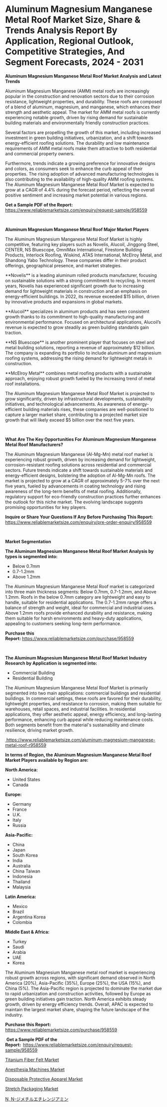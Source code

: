 <p><h1>Aluminum Magnesium Manganese Metal Roof Market Size, Share & Trends Analysis Report By Application, Regional Outlook, Competitive Strategies, And Segment Forecasts, 2024 - 2031</h1></p><p><strong>Aluminum Magnesium Manganese Metal Roof Market Analysis and Latest Trends</strong></p>
<p><p>Aluminum Magnesium Manganese (AMM) metal roofs are increasingly popular in the construction and renovation sectors due to their corrosion resistance, lightweight properties, and durability. These roofs are composed of a blend of aluminum, magnesium, and manganese, which enhances their strength and aesthetic appeal. The market for AMM metal roofs is currently experiencing notable growth, driven by rising demand for sustainable building materials and environmentally friendly construction practices.</p><p>Several factors are propelling the growth of this market, including increased investment in green building initiatives, urbanization, and a shift towards energy-efficient roofing solutions. The durability and low maintenance requirements of AMM metal roofs make them attractive to both residential and commercial property owners. </p><p>Furthermore, trends indicate a growing preference for innovative designs and colors, as consumers seek to enhance the curb appeal of their properties. The rising adoption of advanced manufacturing technologies is also contributing to the availability of high-quality AMM roofing systems. The Aluminum Magnesium Manganese Metal Roof Market is expected to grow at a CAGR of 4.4% during the forecast period, reflecting the overall positive sentiment and increasing market potential in various regions.</p></p>
<p><strong>Get a Sample PDF of the Report:&nbsp;</strong> <a href="https://www.reliablemarketsize.com/enquiry/request-sample/958559">https://www.reliablemarketsize.com/enquiry/request-sample/958559</a></p>
<p>&nbsp;</p>
<p><strong>Aluminum Magnesium Manganese Metal Roof Major Market Players</strong></p>
<p><p>The Aluminum Magnesium Manganese Metal Roof Market is highly competitive, featuring key players such as Novelis, Alucoil, Jinggong Steel, CENTER, NS Bluescope, OmniMax International, Firestone Building Products, Interlock Roofing, Wiskind, ATAS International, McElroy Metal, and Shandong Yabo Technology. These companies differ in their product offerings, geographical presence, and market strategies.</p><p>**Novelis** is a leading aluminum rolled products manufacturer, focusing on sustainable solutions with a strong commitment to recycling. In recent years, Novelis has experienced significant growth due to increasing demand for lightweight materials in construction and an emphasis on energy-efficient buildings. In 2022, its revenue exceeded $15 billion, driven by innovative products and expansions in global markets.</p><p>**Alucoil** specializes in aluminum products and has seen consistent growth thanks to its commitment to high-quality manufacturing and environmental performance. Focused on architectural applications, Alucoil’s revenue is expected to grow steadily as green building standards gain traction.</p><p>**NS Bluescope** is another prominent player that focuses on steel and metal building solutions, reporting a revenue of approximately $12 billion. The company is expanding its portfolio to include aluminum and magnesium roofing systems, addressing the rising demand for lightweight metals in construction.</p><p>**McElroy Metal** combines metal roofing products with a sustainable approach, enjoying robust growth fueled by the increasing trend of metal roof installations. </p><p>The Aluminum Magnesium Manganese Metal Roof Market is projected to grow significantly, driven by infrastructural developments, sustainability initiatives, and technological advancements. As awareness of energy-efficient building materials rises, these companies are well-positioned to capture a larger market share, contributing to a projected market size growth that will likely exceed $5 billion over the next five years.</p></p>
<p>&nbsp;</p>
<p><strong>What Are The Key Opportunities For Aluminum Magnesium Manganese Metal Roof Manufacturers?</strong></p>
<p><p>The Aluminum Magnesium Manganese (Al-Mg-Mn) metal roof market is experiencing robust growth, driven by increasing demand for lightweight, corrosion-resistant roofing solutions across residential and commercial sectors. Future trends indicate a shift towards sustainable materials and energy-efficient designs, bolstering the adoption of Al-Mg-Mn roofs. The market is projected to grow at a CAGR of approximately 5-7% over the next five years, fueled by advancements in coating technology and rising awareness of the long-term benefits of metal roofing. Additionally, regulatory support for eco-friendly construction practices further enhances the outlook for this niche market. The evolving landscape suggests promising opportunities for key players.</p></p>
<p><strong>Inquire or Share Your Questions If Any Before Purchasing This Report:</strong> <a href="https://www.reliablemarketsize.com/enquiry/pre-order-enquiry/958559">https://www.reliablemarketsize.com/enquiry/pre-order-enquiry/958559</a></p>
<p>&nbsp;</p>
<p><strong>Market Segmentation</strong></p>
<p><strong>The Aluminum Magnesium Manganese Metal Roof Market Analysis by types is segmented into:</strong></p>
<p><ul><li>Below 0.7mm</li><li>0.7-1.2mm</li><li>Above 1.2mm</li></ul></p>
<p><p>The Aluminum Magnesium Manganese Metal Roof market is categorized into three main thickness segments: Below 0.7mm, 0.7-1.2mm, and Above 1.2mm. Roofs in the below 0.7mm category are lightweight and easy to handle, suitable for residential applications. The 0.7-1.2mm range offers a balance of strength and weight, ideal for commercial and industrial uses. Above 1.2mm roofs provide enhanced durability and resistance, making them suitable for harsh environments and heavy-duty applications, appealing to customers seeking long-term performance.</p></p>
<p><strong>Purchase this Report:&nbsp;</strong><a href="https://www.reliablemarketsize.com/purchase/958559">https://www.reliablemarketsize.com/purchase/958559</a></p>
<p>&nbsp;</p>
<p><strong>The Aluminum Magnesium Manganese Metal Roof Market Industry Research by Application is segmented into:</strong></p>
<p><ul><li>Commercial Building</li><li>Residential Building</li></ul></p>
<p><p>The Aluminum Magnesium Manganese Metal Roof Market is primarily segmented into two main applications: commercial buildings and residential buildings. In commercial settings, these roofs are favored for their durability, lightweight properties, and resistance to corrosion, making them suitable for warehouses, retail spaces, and industrial facilities. In residential applications, they offer aesthetic appeal, energy efficiency, and long-lasting performance, enhancing curb appeal while reducing maintenance costs. Both segments benefit from the material's sustainability and climate resilience, driving market growth.</p></p>
<p><a href="https://www.reliablemarketsize.com/aluminum-magnesium-manganese-metal-roof-r958559">&nbsp;https://www.reliablemarketsize.com/aluminum-magnesium-manganese-metal-roof-r958559</a></p>
<p><strong>In terms of Region, the Aluminum Magnesium Manganese Metal Roof Market Players available by Region are:</strong></p>
<p>
    <p> <strong> North America: </strong>
        <ul>
            <li>United States</li>
            <li>Canada</li>
        </ul>
        </p> 
    <p> <strong> Europe: </strong>
        <ul>
            <li>Germany</li>
            <li>France</li>
            <li>U.K.</li>
            <li>Italy</li>
            <li>Russia</li>
        </ul>
        </p> 
    <p> <strong> Asia-Pacific: </strong>
        <ul>
            <li>China</li>
            <li>Japan</li>
            <li>South Korea</li>
            <li>India</li>
            <li>Australia</li>
            <li>China Taiwan</li>
            <li>Indonesia</li>
            <li>Thailand</li>
            <li>Malaysia</li>
        </ul>
        </p> 
    <p> <strong> Latin America: </strong>
        <ul>
            <li>Mexico</li>
            <li>Brazil</li>
            <li>Argentina Korea</li>
            <li>Colombia</li>
        </ul>
        </p> 
    <p> <strong> Middle East & Africa: </strong>
        <ul>
            <li>Turkey</li>
            <li>Saudi</li>
            <li>Arabia</li>
            <li>UAE</li>
            <li>Korea</li>
        </ul>
    </p>
    </p>
<p><p>The Aluminum Magnesium Manganese metal roof market is experiencing robust growth across regions, with significant demand observed in North America (20%), Asia-Pacific (35%), Europe (25%), the USA (15%), and China (5%). The Asia-Pacific region is projected to dominate the market due to rapid urbanization and construction activities, followed by Europe as green building initiatives gain traction. North America exhibits steady growth, driven by energy efficiency trends. Overall, APAC is expected to maintain the largest market share, shaping the future landscape of the industry.</p></p>
<p><strong>Purchase this Report: </strong><a href="https://www.reliablemarketsize.com/purchase/958559">https://www.reliablemarketsize.com/purchase/958559</a></p>
<p>&nbsp;<strong>Get a Sample PDF of the Report:&nbsp;&nbsp;</strong><a href="https://www.reliablemarketsize.com/enquiry/request-sample/958559">https://www.reliablemarketsize.com/enquiry/request-sample/958559</a></p>
<p><strong></strong></p>
<p><p><a href="https://www.linkedin.com/pulse/future-ready-strategic-insights-global-titanium-fiber-felt-sluce?trackingId=HN9Ar2U5SyaK3WXDD91%2FYg%3D%3D">Titanium Fiber Felt Market</a></p><p><a href="https://github.com/prosalinda88/Market-Research-Report-List-6/blob/main/anesthesia-machines-market.md">Anesthesia Machines Market</a></p><p><a href="https://medium.com/@madw10245644/the-disposable-protective-apparel-market-has-witnessed-significant-growth-in-recent-years-and-1a327121a3ec">Disposable Protective Apparel Market</a></p><p><a href="https://issuu.com/reportprime-2/docs/stretch-packaging-market-size-2030._2a9f3503f621d9">Stretch Packaging Market</a></p><p><a href="https://medium.com/@beaumontdavv7mp/n-n-dimethylethylenediamine-market-%E3%81%AE%E3%82%B0%E3%83%AD%E3%83%BC%E3%83%90%E3%83%AB%E5%B8%82%E5%A0%B4%E6%A6%82%E8%A6%81%E3%81%AF-%E4%B8%96%E7%95%8C%E3%81%8A%E3%82%88%E3%81%B3%E4%B8%BB%E8%A6%81%E5%B8%82%E5%A0%B4%E3%81%AB%E3%81%8A%E3%81%91%E3%82%8B%E6%A5%AD%E7%95%8C%E3%81%AB%E5%BD%B1%E9%9F%BF%E3%82%92%E4%B8%8E%E3%81%88%E3%82%8B%E4%B8%BB%E8%A6%81%E3%81%AA%E3%83%88%E3%83%AC%E3%83%B3%E3%83%89%E3%81%AB%E3%81%A4%E3%81%84%E3%81%A6-%E7%8B%AC%E8%87%AA%E3%81%AE%E8%A6%96%E7%82%B9%E3%82%92%E6%8F%90%E4%BE%9B%E3%81%97%E3%81%BE%E3%81%99-e6a263db5cf6">N, N-ジメチルエチレンジアミン</a></p></p>